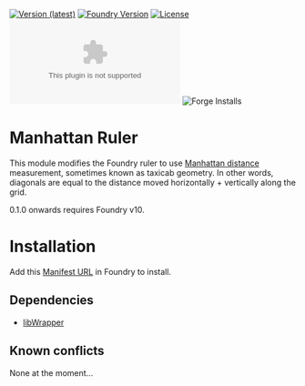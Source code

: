 [![Version (latest)](https://img.shields.io/github/v/release/caewok/fvtt-manhattan-ruler)](https://github.com/caewok/fvtt-manhattan-ruler/releases/latest)
[![Foundry Version](https://img.shields.io/badge/dynamic/json.svg?url=https://github.com/caewok/fvtt-manhattan-ruler/releases/latest/download/module.json&label=Foundry%20Version&query=$.compatibility.minimum&colorB=blueviolet)](https://github.com/caewok/fvtt-manhattan-ruler/releases/latest)
[![License](https://img.shields.io/github/license/caewok/fvtt-manhattan-ruler)](LICENSE)
![Latest Release Download Count](https://img.shields.io/github/downloads/caewok/fvtt-manhattan-ruler/latest/module.zip)
![Forge Installs](https://img.shields.io/badge/dynamic/json?label=Forge%20Installs&query=package.installs&suffix=%25&url=https%3A%2F%2Fforge-vtt.com%2Fapi%2Fbazaar%2Fpackage%2Fmanhattanruler&colorB=4aa94a)

# Manhattan Ruler

This module modifies the Foundry ruler to use [Manhattan distance](https://en.wikipedia.org/wiki/Taxicab_geometry) measurement, sometimes known as taxicab geometry. In other words, diagonals are equal to the distance moved horizontally + vertically along the grid.

0.1.0 onwards requires Foundry v10.

# Installation
Add this [Manifest URL](https://github.com/caewok/fvtt-manhattan-ruler/releases/latest/download/module.json) in Foundry to install.

## Dependencies
- [libWrapper](https://github.com/ruipin/fvtt-lib-wrapper)

## Known conflicts

None at the moment...
